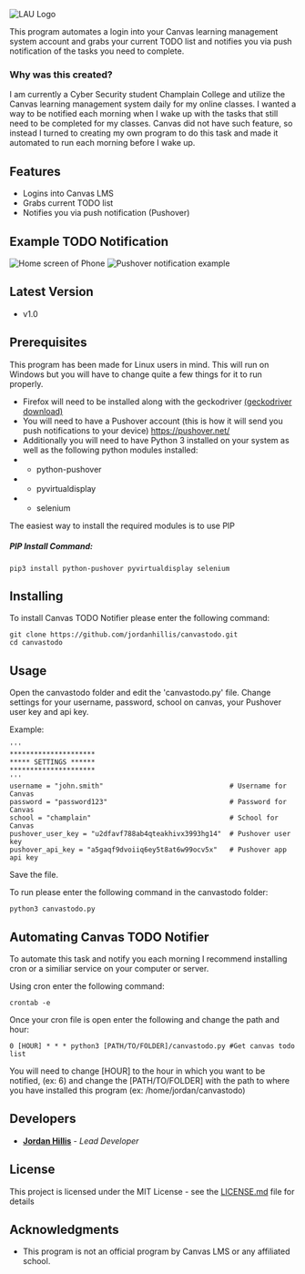 ![LAU Logo](https://jordanhillis.com/images/github/ctn/logo.png)

This program automates a login into your Canvas learning management system account and grabs your current TODO list and notifies you via push notification of the tasks you need to complete.

### Why was this created?

I am currently a Cyber Security student Champlain College and utilize the Canvas learning management system daily for my online classes. I wanted a way to be notified each morning when I wake up with the tasks that still need to be completed for my classes. Canvas did not have such feature, so instead I turned to creating my own program to do this task and made it automated to run each morning before I wake up.

## Features

* Logins into Canvas LMS
* Grabs current TODO list
* Notifies you via push notification (Pushover)

## Example TODO Notification

![Home screen of Phone](https://jordanhillis.com/images/github/ctn/home.jpg)
![Pushover notification example](https://jordanhillis.com/images/github/ctn/notify.jpg)

## Latest Version

* v1.0

## Prerequisites

This program has been made for Linux users in mind. This will run on Windows but you will have to change quite a few things for it to run properly.

* Firefox will need to be installed along with the geckodriver [(geckodriver download)](https://github.com/mozilla/geckodriver/releases)
* You will need to have a Pushover account (this is how it will send you push notifications to your device) https://pushover.net/
* Additionally you will need to have Python 3 installed on your system as well as the following python modules installed:
* * python-pushover
* * pyvirtualdisplay
* * selenium

The easiest way to install the required modules is to use PIP

##### PIP Install Command:

```
pip3 install python-pushover pyvirtualdisplay selenium
```

## Installing

To install Canvas TODO Notifier please enter the following command:

```
git clone https://github.com/jordanhillis/canvastodo.git
cd canvastodo
```

## Usage

Open the canvastodo folder and edit the 'canvastodo.py' file. Change settings for your username, password, school on canvas, your Pushover user key and api key.

Example:
```
'''
*********************
***** SETTINGS ******
*********************
'''
username = "john.smith"                               # Username for Canvas
password = "password123"                              # Password for Canvas
school = "champlain"                                  # School for Canvas
pushover_user_key = "u2dfavf788ab4qteakhivx3993hg14"  # Pushover user key
pushover_api_key = "a5gaqf9dvoiiq6ey5t8at6w99ocv5x"   # Pushover app api key
```
Save the file.

To run please enter the following command in the canvastodo folder:
```
python3 canvastodo.py
```

## Automating Canvas TODO Notifier

To automate this task and notify you each morning I recommend installing cron or a similiar service on your computer or server.

Using cron enter the following command:
```
crontab -e
```
Once your cron file is open enter the following and change the path and hour:
```
0 [HOUR] * * * python3 [PATH/TO/FOLDER]/canvastodo.py #Get canvas todo list
```
You will need to change [HOUR] to the hour in which you want to be notified, (ex: 6) and change the [PATH/TO/FOLDER] with the path to where you have installed this program (ex: /home/jordan/canvastodo)

## Developers

* **[Jordan Hillis](https://jordanhillis.com)** - *Lead Developer*

## License

This project is licensed under the MIT License - see the [LICENSE.md](LICENSE.md) file for details

## Acknowledgments

* This program is not an official program by Canvas LMS or any affiliated school.
